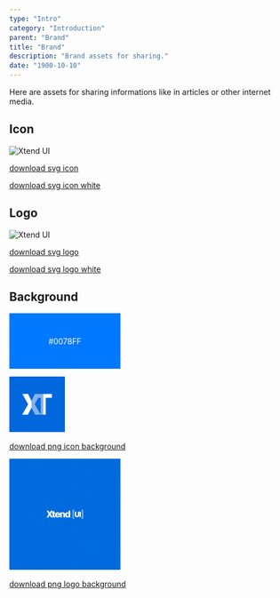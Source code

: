 ```yaml
---
type: "Intro"
category: "Introduction"
parent: "Brand"
title: "Brand"
description: "Brand assets for sharing."
date: "1900-10-10"
---
```


Here are assets for sharing informations like in articles or other internet media.

## Icon

<p></p>

<p>
  <img src="https://raw.githubusercontent.com/xtendui/xtendui/master/static/logo-icon.svg" loading="eager" alt="Xtend UI" width="50">
</p>

[download svg icon](https://raw.githubusercontent.com/xtendui/xtendui/master/static/logo-icon.svg)

[download svg icon white](https://raw.githubusercontent.com/xtendui/xtendui/master/static/logo-icon-white.svg)

## Logo

<p></p>

<p>
  <img src="https://raw.githubusercontent.com/xtendui/xtendui/master/static/logo.svg" loading="eager" alt="Xtend UI" width="100">
</p>

[download svg logo](https://raw.githubusercontent.com/xtendui/xtendui/master/static/logo.svg)

[download svg logo white](https://raw.githubusercontent.com/xtendui/xtendui/master/static/logo-white.svg)

## Background

<div style="width: 200px; height: 100px; display: flex; align-items: center; justify-content: center; background: #0078FF; color: white;">
  #0078FF
</div>

<p></p>

<p>
  <img src="https://raw.githubusercontent.com/xtendui/xtendui/master/static/apple-touch-icon.png" loading="eager" alt="Xtend UI" width="100">
</p>

[download png icon background](https://raw.githubusercontent.com/xtendui/xtendui/master/static/apple-touch-icon.png)

<p></p>

<p>
  <img src="https://raw.githubusercontent.com/xtendui/xtendui/master/static/social.png" loading="eager" alt="Xtend UI" width="200">
</p>

[download png logo background](https://raw.githubusercontent.com/xtendui/xtendui/master/static/social.png)
